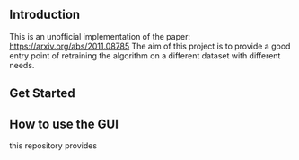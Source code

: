 ## Introduction

This is an unofficial implementation of the paper: https://arxiv.org/abs/2011.08785
The aim of this project is to provide a good entry point of retraining the algorithm on a different
dataset with different needs.

## Get Started

## How to use the GUI
this repository provides